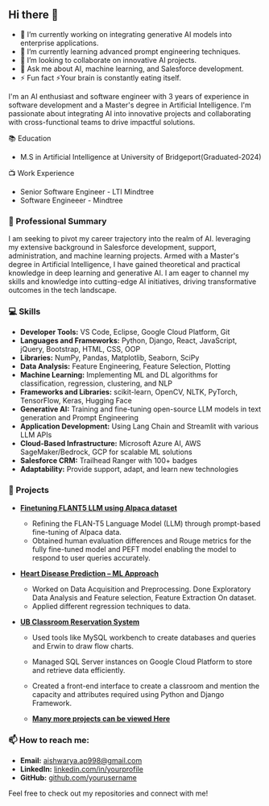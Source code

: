 ## Hi there 👋

<!--
**aishwarya30998/aishwarya30998** is a ✨ _special_ ✨ repository because its `README.md` (this file) appears on your GitHub profile
-->

- 🔭 I’m currently working on integrating generative AI models into enterprise applications.
- 🌱 I’m currently learning advanced prompt engineering techniques.
- 👯 I’m looking to collaborate on innovative AI projects.
- 💬 Ask me about AI, machine learning, and Salesforce development.
- ⚡ Fun fact ⚡Your brain is constantly eating itself.

I'm an AI enthusiast and software engineer with 3 years of experience in software development and a Master's degree in Artificial Intelligence. I'm passionate about integrating AI into innovative projects and collaborating with cross-functional teams to drive impactful solutions.

📚 Education
- M.S in Artificial Intelligence at University of Bridgeport(Graduated-2024)

📺 Work Experience
- Senior Software Engineer - LTI Mindtree
- Software Engineeer - Mindtree

### 🌟 Professional Summary
I am seeking to pivot my career trajectory into the realm of AI. leveraging my extensive background in Salesforce development, support, administration, and machine learning projects. Armed with a Master's degree in Artificial Intelligence, I have gained theoretical and practical knowledge in deep learning and generative AI. I am eager to channel my skills and knowledge into cutting-edge AI initiatives, driving transformative outcomes in the tech landscape.

### 💻 Skills
- **Developer Tools:** VS Code, Eclipse, Google Cloud Platform, Git
- **Languages and Frameworks:** Python, Django, React, JavaScript, jQuery, Bootstrap, HTML, CSS, OOP
- **Libraries:** NumPy, Pandas, Matplotlib, Seaborn, SciPy
- **Data Analysis:** Feature Engineering, Feature Selection, Plotting
- **Machine Learning:** Implementing ML and DL algorithms for classification, regression, clustering, and NLP
- **Frameworks and Libraries:** scikit-learn, OpenCV, NLTK, PyTorch, TensorFlow, Keras, Hugging Face
- **Generative AI:** Training and fine-tuning open-source LLM models in text generation and Prompt Engineering
- **Application Development:** Using Lang Chain and Streamlit with various LLM APIs
- **Cloud-Based Infrastructure:** Microsoft Azure AI, AWS SageMaker/Bedrock, GCP for scalable ML solutions
- **Salesforce CRM:** Trailhead Ranger with 100+ badges
- **Adaptability:** Provide support, adapt, and learn new technologies

### 🚀 Projects
- **[Finetuning FLANT5 LLM using Alpaca dataset](https://github.com/aishwarya30998/Final_MS_Project)**
  - Refining the FLAN-T5 Language Model (LLM) through prompt-based fine-tuning of Alpaca data.
  - Obtained human evaluation differences and Rouge metrics for the fully fine-tuned model and PEFT model enabling the model to respond to user queries accurately.

- **[Heart Disease Prediction – ML Approach](https://github.com/aishwarya30998/Predicting-Heart-Disease-using-machine-Learning)**
  - Worked on Data Acquisition and Preprocessing. Done Exploratory Data Analysis and Feature selection, Feature Extraction On dataset.
  - Applied different regression techniques to data.

- **[UB Classroom Reservation System](https://github.com/aishwarya998/classroom-reservation)**
  - Used tools like MySQL workbench to create databases and queries and Erwin to draw flow charts.
  - Managed SQL Server instances on Google Cloud Platform to store and retrieve data efficiently.
  - Created a front-end interface to create a classroom and mention the capacity and attributes required using Python and Django Framework.
 
  - **[Many more projects can be viewed Here](https://github.com/aishwarya30998?tab=repositories)**

### 📫 How to reach me:
- **Email:** [aishwarya.ap998@gmail.com](mailto:aishwarya.ap998@gmail.com)
- **LinkedIn:** [linkedin.com/in/yourprofile](https://www.linkedin.com/in/aishwarya-pentyala/)
- **GitHub:** [github.com/yourusername](https://github.com/aishwarya30998)

Feel free to check out my repositories and connect with me!
